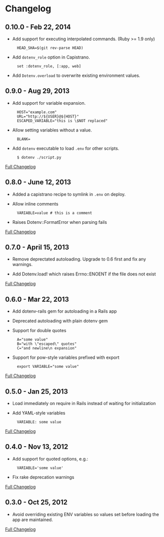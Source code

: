 # Changelog

## 0.10.0 - Feb 22, 2014

* Add support for executing interpolated commands. (Ruby >= 1.9 only)

        HEAD_SHA=$(git rev-parse HEAD)

* Add `dotenv_role` option in Capistrano.

        set :dotenv_role, [:app, web]

* Add `Dotenv.overload` to overwrite existing environment values.

## 0.9.0 - Aug 29, 2013

* Add support for variable expansion.

        HOST="example.com"
        URL="http://${USER}@${HOST}"
        ESCAPED_VARIABLE="this is \$NOT replaced"

* Allow setting variables without a value.

        BLANK=

* Add `dotenv` executable to load `.env` for other scripts.

        $ dotenv ./script.py

[Full Changelog](https://github.com/bkeepers/dotenv/compare/v0.8.0...v0.9.0)

## 0.8.0 - June 12, 2013

* Added a capistrano recipe to symlink in `.env` on deploy.

* Allow inline comments

        VARIABLE=value # this is a comment

* Raises Dotenv::FormatError when parsing fails

[Full Changelog](https://github.com/bkeepers/dotenv/compare/v0.7.0...v0.8.0)

## 0.7.0 - April 15, 2013

* Remove deprectated autoloading. Upgrade to 0.6 first and fix any warnings.

* Add Dotenv.load! which raises Errno::ENOENT if the file does not exist

[Full Changelog](https://github.com/bkeepers/dotenv/compare/v0.6.0...v0.7.0)

## 0.6.0 - Mar 22, 2013

* Add dotenv-rails gem for autoloading in a Rails app

* Deprecated autoloading with plain dotenv gem

* Support for double quotes

        A="some value"
        B="with \"escaped\" quotes"
        C="and newline\n expansion"

* Support for pow-style variables prefixed with export

        export VARIABLE="some value"

[Full Changelog](https://github.com/bkeepers/dotenv/compare/v0.5.0...v0.6.0)

## 0.5.0 - Jan 25, 2013

* Load immediately on require in Rails instead of waiting for initialization

* Add YAML-style variables

        VARIABLE: some value

[Full Changelog](https://github.com/bkeepers/dotenv/compare/v0.4.0...v0.5.0)

## 0.4.0 - Nov 13, 2012

* Add support for quoted options, e.g.:

        VARIABLE='some value'

* Fix rake deprecation warnings

[Full Changelog](https://github.com/bkeepers/dotenv/compare/v0.3.0...v0.4.0)

## 0.3.0 - Oct 25, 2012

* Avoid overriding existing ENV variables so values set before loading the app are maintained.

[Full Changelog](https://github.com/bkeepers/dotenv/compare/v0.2.0...v0.3.0)
